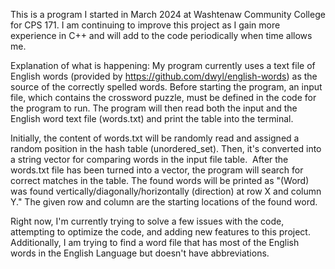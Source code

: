 This is a program I started in March 2024 at Washtenaw Community College for CPS 171. I am continuing to improve this project as I gain more experience in C++ and will add to the code periodically when time allows me. 

Explanation of what is happening: 
My program currently uses a text file of English words (provided by https://github.com/dwyl/english-words) as the source of the correctly spelled words. Before starting the program, an input file, which contains the crossword puzzle, must be defined in the code for the program to run. The program will then read both the input and the English word text file (words.txt) and print the table into the terminal. 

Initially, the content of words.txt will be randomly read and assigned a random position in the hash table (unordered_set). Then, it's converted into a string vector for comparing words in the input file table. 
After the words.txt file has been turned into a vector, the program will search for correct matches in the table. The found words will be printed as "(Word) was found vertically/diagonally/horizontally (direction) at row X and column Y." The given row and column are the starting locations of the found word. 

Right now, I'm currently trying to solve a few issues with the code, attempting to optimize the code, and adding new features to this project. Additionally, I am trying to find a word file that has most of the English words in the English Language but doesn't have abbreviations.  
